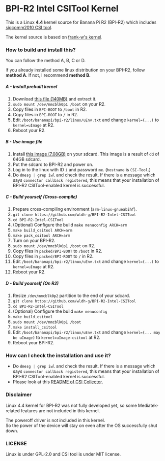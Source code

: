 # BPI-R2 Intel CSITool Kernel
This is a Linux **4.4** kernel source for Banana Pi R2 (BPI-R2) which includes [sigcomm2010 CSI tool](https://github.com/dhalperi/linux-80211n-csitool).  

The kernel source is based on [frank-w's kernel](https://github.com/frank-w/BPI-R2-4.4/).  

### How to build and install this?
You can follow the method A, B, C or D.

If you already installed some linux distribution on your BPI-R2, follow **method A**. If not, I recommend **method B**.

##### A - Install prebuilt kernel
1. Download [this file (140MB)](https://go.wldh.org/r2-intel-patch) and extract it.
2. `sudo mount /dev/mmcblk0p1 /boot` on your R2.
3. Copy files in `BPI-BOOT` to `/boot` in R2.
4. Copy files in `BPI-ROOT` to `/` in R2.
5. Edit `/boot/bananapi/bpi-r2/linux/uEnv.txt` and change `kernel=(...)` to `kernel=uImage` at R2.
6. Reboot your R2.

##### B - Use image file
1. Install [this image (7.08GB)](https://go.wldh.org/r2-intel-img) on your sdcard. This image is a result of `dd` of 64GB sdcard.
2. Put the sdcard to BPI-R2 and power on.
3. Log in to the linux with ID `i` and password `me`. (`hostname` is `CSI-Tool`.)
4. Do `dmesg | grep iwl` and check the result. If there is a message which says `connector callback registered`, this means that your installation of BPI-R2 CSITool-enabled kernel is successful.  

##### C - Build yourself (Cross-compile)
1. Prepare cross-compiling environment (`arm-linux-gnueabihf`).  
2. `git clone https://github.com/wldh-g/BPI-R2-Intel-CSITool`  
3. `cd BPI-R2-Intel-CSITool`  
4. (Optional) Configure the build `make menuconfig ARCH=arm`
5. `make build_csitool ARCH=arm`
6. `make pack_csitool ARCH=arm`
7. Turn on your BPI-R2.
8. `sudo mount /dev/mmcblk0p1 /boot` on R2.
9. Copy files in `packed/BPI-BOOT` to `/boot` in R2.
10. Copy files in `packed/BPI-ROOT` to `/` in R2.
11. Edit `/boot/bananapi/bpi-r2/linux/uEnv.txt` and change `kernel=(...)` to `kernel=uImage` at R2.
12. Reboot your R2.

##### D - Build yourself (On R2)
1. Resize `/dev/mmcblk0p2` partition to the end of your sdcard.  
2. `git clone https://github.com/wldh-g/BPI-R2-Intel-CSITool`  
3. `cd BPI-R2-Intel-CSITool`  
4. (Optional) Configure the build `make menuconfig`
5. `make build_csitool`
6. `sudo mount /dev/mmcblk0p1 /boot`
7. `make install_csitool`
8. Edit `/boot/bananapi/bpi-r2/linux/uEnv.txt` and change `kernel=(... may be uImage)` to `kernel=uImage-csitool` at R2.  
9. Reboot your BPI-R2.  

### How can I check the installation and use it?
- Do `dmesg | grep iwl` and check the result. If there is a message which says `connector callback registered`, this means that your installation of BPI-R2 CSITool-enabled kernel is successful.  
- Please look at this [README of CSI Collector](https://github.com/wldh-g/BPI-R2-Intel-CSITool-App#readme).  

### Disclaimer
Linux 4.4 kernel for BPI-R2 was not fully developed yet, so some Mediatek-related features are not included in this kernel.  

The poweroff driver is not included in this kernel.  
So the power of the device will stay on even after the OS successfully shut down.

### LICENSE
Linux is under GPL-2.0 and CSI tool is under MIT license.
